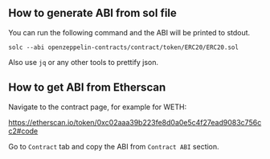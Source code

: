 ## How to generate ABI from sol file

You can run the following command and the ABI will be printed to stdout.

```
solc --abi openzeppelin-contracts/contract/token/ERC20/ERC20.sol
```

Also use `jq` or any other tools to prettify json.


## How to get ABI from Etherscan

Navigate to the contract page, for example for WETH:

https://etherscan.io/token/0xc02aaa39b223fe8d0a0e5c4f27ead9083c756cc2#code

Go to `Contract` tab and copy the ABI from `Contract ABI` section.
